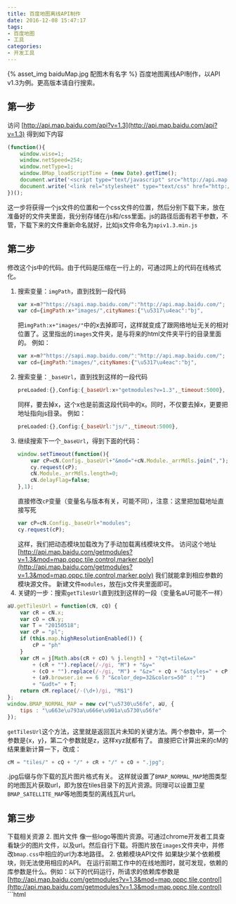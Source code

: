 ```yaml
---
title: 百度地图离线API制作
date: 2016-12-08 15:47:17
tags:
- 百度地图
- 工具
categories:
- 开发工具
---
```

{% asset_img baiduMap.jpg 配图木有名字 %}
百度地图离线API制作，以API v1.3为例。更高版本请自行搜索。

## 第一步
访问 [http://api.map.baidu.com/api?v=1.3](http://api.map.baidu.com/api?v=1.3) 得到如下内容
```javascript
(function(){
    window.wise=1;
    window.netSpeed=254;
    window.netType=1;
    window.BMap_loadScriptTime = (new Date).getTime();
    document.write('<script type="text/javascript" src="http://api.map.baidu.com/getscript?v=1.3&ak=&services=&t=20150527115231"></script>');
    document.write('<link rel="stylesheet" type="text/css" href="http://api.map.baidu.com/res/13/bmap.css"/>');
})();
```
这一步将获得一个js文件的位置和一个css文件的位置，然后分别下载下来，放在准备好的文件夹里面，我分别存储在/js和/css里面。js的路径后面有若干参数，不管，下载下来的文件重新命名就好，比如js文件命名为`apiv1.3.min.js`

## 第二步
修改这个js中的代码。由于代码是压缩在一行上的，可通过网上的代码在线格式化。
1. 搜索变量：`imgPath`，直到找到一段代码
    ```javascript
    var x=m?"https://sapi.map.baidu.com/":"http://api.map.baidu.com/";
    var cd={imgPath:x+"images/",cityNames:{"\u5317\u4eac":"bj",
    ```
    把`imgPath:x+"images/"`中的x去掉即可，这样就变成了跟网络地址无关的相对位置了。这里指出的`images`文件夹，是与将来的html文件夹平行的目录里面的。
    例如：
    ```javascript
    var x=m?"https://sapi.map.baidu.com/":"http://api.map.baidu.com/";
    var cd={imgPath:"images/",cityNames:{"\u5317\u4eac":"bj",
    ```
1. 搜索变量：`_baseUrl`，直到找到这样的一段代码
    ```javascript
    preLoaded:{},Config:{_baseUrl:x+"getmodules?v=1.3",_timeout:5000},
    ```
    同样，要去掉x，这个x也是前面这段代码中的x。同时，不仅要去掉x，更要把地址指向js目录。
    例如：
    ```javascript
    preLoaded:{},Config:{_baseUrl:"js/",_timeout:5000},
    ```
1. 继续搜索下一个`_baseUrl`，得到下面的代码：
    ```javascript
    window.setTimeout(function(){
        var cP=cN.Config._baseUrl+"&mod="+cN.Module._arrMdls.join(",");
        cy.request(cP);
        cN.Module._arrMdls.length=0;
        cN.delayFlag=false;
    },1);
    ```
    直接修改`cP`变量（变量名与版本有关，可能不同），注意：这里把加载地址直接写死
    ```javascript
    var cP=cN.Config._baseUrl+"modules";
    cy.request(cP);
    ```
    这样，我们把动态模块加载改为了手动加载离线模块文件。
    访问这个地址 [http://api.map.baidu.com/getmodules?v=1.3&mod=map,oppc,tile,control,marker,poly](http://api.map.baidu.com/getmodules?v=1.3&mod=map,oppc,tile,control,marker,poly) 我们就能拿到相应参数的模块源文件。
    新建文件`modules`，放在js文件夹里面即可。
1. 关键的一步：搜索`getTilesUrl`直到找到这样的一段（变量名aU可能不一样）
```javascript
aU.getTilesUrl = function(cN, cQ) {
    var cR = cN.x;
    var cO = cN.y;
    var T = "20150518";
    var cP = "pl";
    if (this.map.highResolutionEnabled()) {
        cP = "ph"
    }
    var cM = j[Math.abs(cR + cO) % j.length] + "?qt=tile&x="
		+ (cR + "").replace(/-/gi, "M") + "&y="
		+ (cO + "").replace(/-/gi, "M") + "&z=" + cQ + "&styles=" + cP
        + (a9.browser.ie == 6 ? "&color_dep=32&colors=50" : "")
        + "&udt=" + T;
    return cM.replace(/-(\d+)/gi, "M$1")
};
window.BMAP_NORMAL_MAP = new cv("\u5730\u56fe", aU, {
    tips : "\u663e\u793a\u666e\u901a\u5730\u56fe"
});
```
`getTilesUrl`这个方法，这里就是返回瓦片未知的关键方法。两个参数中，第一个参数是{x，y}，第二个参数就是z，这样xyz就都有了。
直接把它计算出来的cM的结果重新计算一下，改成：
```javascript
cM = "tiles/" + cQ + "/" + cR + "/" + cO + ".jpg";
```
.jpg后缀与你下载的瓦片图片格式有关。
这样就设置了`BMAP_NORMAL_MAP`地图类型的地图瓦片获取url，即为放在tiles目录下的瓦片资源。同理可以设置卫星`BMAP_SATELLITE_MAP`等地图类型的离线瓦片url。

## 第三步
下载相关资源
2. 图片文件
像一些logo等图片资源。可通过chrome开发者工具查看缺少的图片文件，以及url。然后自行下载。将图片放在`images`文件夹中，并修改`bmap.css`中相应的url为本地路径。
2. 依赖模块API文件
    如果缺少某个依赖模块，则无法使用相应的API。
    在运行前期工作中的在线地图时，就可发现，依赖的库参数是什么。例如：以下的代码运行，所请求的依赖库参数是[http://api.map.baidu.com/getmodules?v=1.3&mod=map,oppc,tile,control](http://api.map.baidu.com/getmodules?v=1.3&mod=map,oppc,tile,control)
    ```html
    <script type="text/javascript">
        var map = new BMap.Map("container",{mapType:BMAP_NORMAL_MAP});
        var point = new BMap.Point(116.404, 39.915);    // 创建点坐标
        map.centerAndZoom(point,5);                     // 初始化地图,设置中心点坐标和地图级别。

        //map.addControl(new BMap.MapTypeControl());
        map.addControl(new BMap.NavigationControl());
        map.enableScrollWheelZoom();                  // 启用滚轮放大缩小。
        map.enableKeyboard();                         // 启用键盘操作。
        //map.setCurrentCity("北京");          // 设置地图显示的城市 此项是必须设置的
    </script>
    ```
    总共有哪些依赖模块可以去`apiv1.3.min.js`中搜索`Dependency`
2. 瓦片资源
可以选择 `全能电子地图下载器` 下载，其中`1.9.5`版本有破解，不过有些瓦片无法下载。或者选择自己拼凑瓦片，有教程获取瓦片url。

## 最后
离线API算是做好了，目录结构大致为：
- css
    - bmap.css
- images
- js
    - apiv1.3.min.js
	- modules
- tiles

[HawkUI](https://github.com/lakehumin/hawkui)项目中便用到了该离线API，文件在`public`目录下。